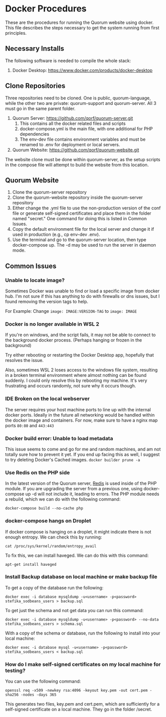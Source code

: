 # Docker Procedures

These are the procedures for running the Quorum website using docker. This file 
describes the steps necessary to get the system running from first principles. 


## Necessary Installs

The following software is needed to compile the whole stack:

1. Docker Desktop: https://www.docker.com/products/docker-desktop

## Clone Repositories

Three repositories need to be cloned. One is public, quorum-language, while the other two are private: quorum-support and quorum-server. All 3 must go in the same parent folder.



1. Quorum Server: https://github.com/qorf/quorum-server.git
    1. This contains all the docker related files and scripts
    2. docker-compose.yml is the main file, with one additional for PHP dependencies
    3. The env-dev file contains environment variables and must be renamed to .env for deployment or local servers.
2. Quorum Website: https://github.com/qorf/quorum-website.git

The website clone must be done within quorum-server, as the setup scripts in the compose file will attempt to build the website from this location.

## Quorum Website

1. Clone the quorum-server repository
2. Clone the quorum-website repository inside the quorum-server repository
3. Either change the .yml file to use the non-production version of the conf file or generate self-signed certificates and place them in the folder named "secret." One command for doing this is listed in Common Issues.
4. Copy the default environment file for the local server and change it if used in production (e.g., cp env-dev .env).
5. Use the terminal and go to the quorum-server location, then type docker-compose up. The -d may be used to run the server in daemon mode.


## Common Issues

### Unable to locate image?
Sometimes Docker was unable to find or load a specific image from docker hub. I'm not sure if this has anything to do with firewalls or dns issues, but I found removing the version tags to help.

For Example: Change `image: IMAGE:VERSION-TAG` to `image: IMAGE`

### Docker is no longer available in WSL 2
If you're on windows, and the script fails, it may not be able to connect to the background docker process. (Perhaps hanging or frozen in the background)

Try either rebooting or restarting the Docker Desktop app, hopefully that resolves the issue. 

Also, sometimes WSL 2 loses access to the windows file system, resulting in a broken terminal environment where almost nothing can be found suddenly. 
I could only resolve this by rebooting my machine. It's very frustrating and occurs randomly, not sure why it occurs though. 

### IDE Broken on the local webserver
The server requires your host machine ports to line up with the internal docker ports. Ideally in the future all networking would be handled within the docker image and containers. For now, make sure to have a nginx map ports `80:80` and `443:443`

### Docker build error: Unable to load metadata 
This issue seems to come and go for me and random machines, and am not totally sure how to prevent it yet. 
If you end up facing this as well, I suggest to try deleting Docker's Cached images.
`docker builder prune -a`

### Use Redis on the PHP side 

In the latest version of the Quorum server, [Redis](https://redis.io/) is used inside of the PHP module. If you are upgrading the server from a previous one, using docker-compose up -d will not include it, leading to errors. The PHP module needs a rebuild, which we can do with the following command:

    docker-compose build --no-cache php

### docker-compose hangs on Droplet

If docker compose is hanging on a droplet, it might indicate there is not enough entropy. We can check this by running:

    cat /proc/sys/kernel/random/entropy_avail

To fix this, we can install haveged. We can do this with this command:

    apt-get install haveged

### Install Backup database on local machine or make backup file

To get a copy of the database run the following:

    docker exec -i database mysqldump -u<username> -p<password> stefika_sodbeans_users > backup.sql

To get just the schema and not get data you can run this command: 

    docker exec -i database mysqldump -u<username> -p<password> --no-data stefika_sodbeans_users > schema.sql   

With a copy of the schema or database, run the following to install into your local machine:

    docker exec -i database mysql -u<username> -p<password> stefika_sodbeans_users < backup.sql

### How do I make self-signed certificates on my local machine for testing?

You can use the following command:

    openssl req -x509 -newkey rsa:4096 -keyout key.pem -out cert.pem -sha256 -nodes -days 365

This generates two files, key.pem and cert.pem, which are sufficiently for a self-signed certificate on a local machine. They go in the folder /secret.
